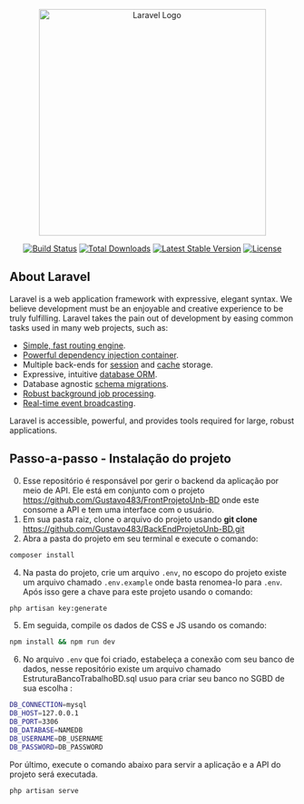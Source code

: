 <p align="center"><a href="https://laravel.com" target="_blank"><img src="https://raw.githubusercontent.com/laravel/art/master/logo-lockup/5%20SVG/2%20CMYK/1%20Full%20Color/laravel-logolockup-cmyk-red.svg" width="400" alt="Laravel Logo"></a></p>

<p align="center">
<a href="https://travis-ci.org/laravel/framework"><img src="https://travis-ci.org/laravel/framework.svg" alt="Build Status"></a>
<a href="https://packagist.org/packages/laravel/framework"><img src="https://img.shields.io/packagist/dt/laravel/framework" alt="Total Downloads"></a>
<a href="https://packagist.org/packages/laravel/framework"><img src="https://img.shields.io/packagist/v/laravel/framework" alt="Latest Stable Version"></a>
<a href="https://packagist.org/packages/laravel/framework"><img src="https://img.shields.io/packagist/l/laravel/framework" alt="License"></a>
</p>

## About Laravel

Laravel is a web application framework with expressive, elegant syntax. We believe development must be an enjoyable and creative experience to be truly fulfilling. Laravel takes the pain out of development by easing common tasks used in many web projects, such as:

- [Simple, fast routing engine](https://laravel.com/docs/routing).
- [Powerful dependency injection container](https://laravel.com/docs/container).
- Multiple back-ends for [session](https://laravel.com/docs/session) and [cache](https://laravel.com/docs/cache) storage.
- Expressive, intuitive [database ORM](https://laravel.com/docs/eloquent).
- Database agnostic [schema migrations](https://laravel.com/docs/migrations).
- [Robust background job processing](https://laravel.com/docs/queues).
- [Real-time event broadcasting](https://laravel.com/docs/broadcasting).

Laravel is accessible, powerful, and provides tools required for large, robust applications.

## Passo-a-passo - Instalação do projeto
0. Esse repositório é responsável por gerir o backend da aplicação por meio de API. Ele está em conjunto com o projeto https://github.com/Gustavo483/FrontProjetoUnb-BD onde este consome a API e tem uma interface com o usuário. 
1. Em sua pasta raiz, clone o arquivo do projeto usando **git clone** https://github.com/Gustavo483/BackEndProjetoUnb-BD.git
2. Abra a pasta do projeto em seu terminal e execute o comando:

```sh
composer install
```

4. Na pasta do projeto, crie um arquivo `.env`, no escopo do projeto existe um arquivo chamado `.env.example` onde basta renomea-lo para `.env`. Após isso gere a chave para este projeto usando o comando:

```sh
php artisan key:generate
```

5. Em seguida, compile os dados de CSS e JS usando os comando:

```sh
npm install && npm run dev
```

6. No arquivo `.env` que foi criado, estabeleça a conexão com seu banco de dados, nesse repositório existe um arquivo chamado EstruturaBancoTrabalhoBD.sql usuo para criar seu banco no SGBD de sua escolha :

```sh
DB_CONNECTION=mysql
DB_HOST=127.0.0.1
DB_PORT=3306
DB_DATABASE=NAMEDB
DB_USERNAME=DB_USERNAME
DB_PASSWORD=DB_PASSWORD
```

Por último, execute o comando abaixo para servir a aplicação e a API do projeto será executada.

```sh
php artisan serve
```
